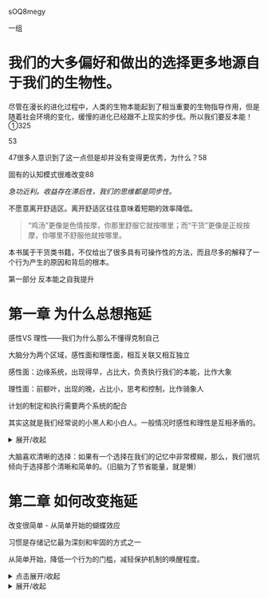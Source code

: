 sOQ8megy



一组

# 我们的大多偏好和做出的选择更多地源自于我们的生物性。

尽管在漫长的进化过程中，人类的生物本能起到了相当重要的生物指导作用，但是随着社会环境的变化，缓慢的进化已经跟不上现实的步伐。所以我们要反本能！①325

53

47很多人意识到了这一点但是却并没有变得更优秀，为什么？58

固有的认知模式很难改变88

*急功近利。收益存在滞后性，我们的思维都是同步性。*

不愿意离开舒适区。离开舒适区往往意味着短期的效率降低。

>“鸡汤”更像是色情按摩，你那里舒服它就按哪里；而“干货”更像是正规按摩，你哪里不舒服他就按哪里。

本书属于干货类书籍，不仅给出了很多具有可操作性的方法，而且尽多的解释了一个行为产生的原因和背后的根本。

第一部分 反本能之自我提升

# 第一章 为什么总想拖延

感性VS 理性——我们为什么那么不懂得克制自己

大脑分为两个区域，感性面和理性面，相互关联又相互独立

感性面：边缘系统，出现得早，占比大，负责执行我们的本能，比作大象

理性面：前额叶，出现的晚，占比小，思考和控制，比作骑象人

计划的制定和执行需要两个系统的配合

其实这就是我们经常说的小黑人和小白人。一般情况时感性和理性是互相矛盾的。
</details>

<details markdown='1'><summary>展开/收起</summary>

 == 虚假的疲劳——为什么我们总想要放弃 ==

大脑的自我保护机制：大脑感知到身体能量下降太快时，会通过各种方式来增加自己的能量并减少消耗，同时限制身体部位的消耗。

虚假疲劳感：运动过程中第一次感到疲劳往往不是因为肌肉无法工作了，而是因为大脑的过度自我保护。照顾生存是头脑的主要任务，只要是可能对生存有所威胁的行为，他就会做出强烈反应。（你跑步太累的话遇到突发情况就跑不动了）

接触新事物初期需要消耗大量认知资源，这种不熟悉感大脑会归类为“疲劳”，所以感觉很累。（万事开头难）

能否长期坚持的一个重要因素就是我们对自己能力的认知，如果认知不够清楚，或者不够自信，那么会很容易放弃。

注意：接触新事物时由于我们会消耗很多能量去建立新的认知，有的时候是大脑的欺骗，有的时候身体是真的累，所以要注意休息和补充能量。

 ++ 享乐的大脑——为什么我们总想玩手机 ++ 

当我们还是原始人时，能够引起我们快感和愉悦情绪的主要是性和事物。（食色性也）

“烂尾”的大脑：由于环境的变化进化出了新脑，新脑进化出来时，为了维持行动的本能，并没有将旧脑剔除，他俩是并存的。

延迟享乐：旧脑对享乐的需求很高，因为原始的享乐都跟生存有关，经过长时间进化，享乐已经成为我们的本能。但是过度享乐已经不适用于现代社会。

在现代社会，就算你早起一会，就算你不吃那么多糖，不吃那么多肉，不贴秋膘也不被冻死饿死。利用新脑，学会联系实际情况来对行为习惯进行改进，而不是一味听从旧脑的指挥。

社会的螺丝钉——为什么做事做久了会没精神

我们体内的递质和激素分为兴奋类和抑制类，他俩处于一种动态平衡的状态，而且维持这种状态是需要消耗能量的。

当我们一直使用兴奋类激素时，由于边际效用递减，保持兴奋会越来越难，所以很难长时间对同一件事情持续亢奋。

所以靠意志力去做的事情很难长期坚持，太用力的人跑不远，可以把它转化成行为习惯。

平时很安静的人在KTV最疯，是这个道理吗（○｀ 3′○）

不走陌生路 - 为什么改变总是那么困难

简单粗暴的旧脑：旧脑会对之前经历过的场景进行模糊的场景记忆，再次遇到相似的场景时会不加判断，直接提取这个场景记忆来应对。这么做也是为了减少思考，节省能量。（比方说你的吃喝拉撒基本不用脑子，条件反射似的完成这一切）

另外旧脑思维能力有限，会把所有让我们感到愉悦的事情都归类为交配和进食，认定享乐的事情都会保护和传承我们的基因，所以会不断提供给我们动力。
</details>

大脑喜欢清晰的选择：如果有一个选择在我们的记忆中非常模糊，那么，我们很坑倾向于选择那个清晰和简单的。（旧脑为了节省能量，就是懒）

# 第二章 如何改变拖延

改变很简单 - 从简单开始的蝴蝶效应

习惯是存储记忆最为深刻和牢固的方式之一

从简单开始，降低一个行为的门槛，减轻保护机制的唤醒程度。
<details>
<summary>点击展开/收起</summary>
给个进度条 - 看得见的进步，让改变更有效

大脑不喜欢不确定性的东西，会释放皮质醇，高皮质醇水平伴随着高耗能。

及时反馈能够减少不确定性。在制定计划时，多一些具体的要求和可量化的进度，计划进行起来会更顺利。

有效重复 - 让新习惯替代坏习惯

大脑具有很高的可塑性，出现新想法就是在神经建立新连接，想法出现次数越多，链接就越稳定，大脑会对稳定的连接进行优先选择，进而形成自动化反应。

重复也要讲究效益，稳定的、细水长流的改变更有效、更持久。

改变拖延可以找另外的简单一些的行为去替代之前的行为，然后不断重复，养成习惯。

心理奖惩 - 让改变像玩游戏一样有趣

社会助长：当我们在做自己擅长或者不需要太高技术要求的事情时，身边有其他人会使效率提升。（看书就去图书馆，别一个人在宿舍）

心里奖惩：每个人心中都藏着一条“巴普洛夫的狗”，可以通过关联学习，进而习得一种行为。我们在做事情时可以设定一个时间限度，限度内完成就自我奖励（吃巧克力），完不成就自我惩罚（跑圈、俯卧撑）。很重要的一点是要严格执行！！

有效放松 - 什么是正确的休息姿势

休息时大脑是在清理垃圾，长时间不休息记忆力和免疫力都会下降。

大脑的“轮休”：左右脑原理，左半脑主要负责语言、阅读、思考和推理，右半脑主要负责艺术类、情感类。所以数学题做累了学语文，涂个秘密花园啥的，左右脑轮番工作。

主动休息：掌握自己的身体状况，尽可能的保持有规律的休息和工作模式，在疲劳出现之前就适当进行休息，即使是小憩五分钟或者小锻炼一下，再继续工作时都会效率更高。（丘吉尔就是，得空就小睡一会）

记忆的线索 - 到适合的地方，做想做的事

环境对我们做出选择和改变的影响非常大。当我们面临不同的环境时，我们提取出来的记忆会有所改变。（健身房有镜子，看见好吃的会忘记要减肥）

运动员通过热身让自己的水平发挥的更好，我们在工作学习时也可以营造唤醒状态来提高自己的效率。比如看书就去图书馆，休息就去操场。  <details>

# 第三章 为什么总想玩手机

时间“黑洞” - 为什么我们总想刷手机信息

原始社会，信息有利于我们的生存，分享信息能够得到其他人的尊重。在现代社会也是这样，但是如今信息量太大，很多信息不再有效和真实。（鸡汤就很强调稀有性和重要性）

信息可以减压：压力大 → 皮质醇升高 → 旧脑启动保护机制 → 转移注意力 → 寻找娱乐性强低耗能的信息

人们处于相互竞争的环境中，并且不断寻找别人的缺点。竞争性越强，越会通过寻找对方的缺点来取悦自己。（所以人们爱看八卦，出轨离婚啥的点击率最高）

萎缩的大脑 - 沉迷网络社交可能让人变笨

我们面对不同的人会展露不同的角色，社交网络会对自我的同一性造成干扰，让我们产生社会性格焦虑和不协调。

社交上投入往往是单向投入；二提升自己，则可以实现一对多功能。

我倒认为变笨的原因是浏览的快捷性信息太多，会使人逐渐失去深度思考的能力。

>接纳性对抗 - 如何降低手机的负面影响

增加确定性：防止出现手机幻听，朋友圈可以写上固定的时间回复。

提高娱乐成本：卸载非必须应用，让娱乐所需的步骤变得复杂。

保持“渠道唤醒”：看书不用手机，用kindle或看纸质书。

# 完美计划不完美 - 为什么充电计划总是失败

人们做决策估计所需要的时间，往往倾向于过于乐观。

我们并不是客观的看待事物，而总是从我们自己的角度出发看问题

而且考虑的是我们最好的状态，而不是平均状态

>别让思考止步 - 最好的办法不会一开始就出现

解决问题时产生的想法，一开始都是最普通的解决办法。

最普通不要紧，可以参考PDCA循环，循序渐进不断优化。Plan → Do → Check → Act，四个步骤不断循环。

二八法则：尽可能抓住起关键性作用的20%.

仪式感 - 如何更好地落实计划

尽量培养一定的时间感和空间感，遵从生物节律进行休息工作，避免耗费太多精力去适应不同的环境

尽量让计划可量化，增加确定性。

记录计划中不妥当的地方，下次完善。

# 第四章 为什么付出了却没有回报

知道感 - 知道了就代表懂了吗

大脑为了节省资源，会对相似的事物进行浅加工，产生“我已经都会了”的错觉。

只知道理论是不够的，还需要大量的刻意训练。练习时重点要放在难的、自己还做不好的部分。

刻意训练初期会带来短期的效率降低，但是能够带来长远的成长，所以要主动走出舒适区。

注意的注意力 - 我们真的全都学到了吗

学习新东西是建立在我们的前期认知之上的。

>立场决定注意力：当我们把注意力放在某个特定的范围内时，我们会自发的忽视和屏蔽与我们的目标不相关的信息，从而被我们所掌握的单一维度的信息所局限住。

思考维度不够高的时候就会忽视很多有用的信息。

钉子理论：我们的能力应该像图钉，在一个点上很精尖，但我们亦需要足够的基本面去保护自己。基础知识，拓宽思维就是我们的基本面。

攀登障碍 - 学习也是一个打怪升级的过程

学习目标的三个类别：认知、情感、技能

三个类别又分为六个等级：识记、理解、应用、分析、综合。等级由低到高依次递进，只有记住了才能理解应用。

学习效率等级：听讲、阅读、视听、演示、讨论、教授。教是最好的学，因为主动性最高。

大脑的假设 - 它可能是台高阶超级计算机

大脑作为物质的存在，容量是有限的，会对信息进行压缩

抵抗压缩的办法，就是在压缩之前进行巩固。信息接收的次数越多，突触的链接更稳定，更容易回想起来。不断的重复、做笔记，都是好方法。

忘掉不开心 - 遗忘是大脑的自清理过程

遗忘可以减轻大脑的负担，让我们不至于被生活琐碎所淹没。

愉悦的情绪 - 大脑效能的最佳学习状态

生理学上讲：好情绪好身体。长期高压对大脑有影响。

封闭空间会影响心情，限制思维活跃度。可以去室外开阔地方走走。

</details>

<details markdown='1'><summary>展开/收起</summary>

type开了

# > 第五章 如何高效学习

关联的知识 - 灵感的来源、思维的提升

最初的加工水平越高，记忆越好。所以最初学习尽量多层次、多线索、多关联

# 高效巩固 - 集中学习VS发散学习

集中学习：较长时间段里不间断的反复学习。适合短时间内大量获得基础知识。

分散学习：间隔时间进行学习。有利于强化记忆。

应该两种方法结合：先集中学习，然后间隔时间复习强化记忆。

疲惫的身心 - 大脑学习的低效率状态

生理学：睡眠不足，免疫力会降低。影响学习能力和效率

如何提高睡眠质量：

体温降低：洗热水澡

光线抑制褪黑素：降低环境的亮度

咖啡、茶、酒不宜睡前饮用

生物钟培养：保持固定的入睡、起床习惯

睡觉打鼾需要了解原因，及时就医

浮躁的解除 - 如何更好地利用网络提升自己

人类社会的进步一直都是在做自己身体的延伸：棍棒延伸了手，汽车延伸了脚，望远镜延伸了眼睛，互联网延伸了思维

缺点：很高的筛选成本；内容过于简化，无法进行深度思考。

会慢慢取代传统学习方式，就像汽车和马车，汽车终会超过马车。

学会“淘金式思维”（出自《学会提问》）

构建知识体系 - 大脑认知资源的节能模式

缺乏对知识足够的理解，那么我们很容易受到外界的影响，觉得谁说的都有道理

构建完善的知识体系，能够强化思辩能力，加强分析能力。（《学会提问》）

>体系的共性：

多元性：足够多的差异性元素

相关性：思维导图式的树状或网状结构最稳定

统一性：体系必定以整体存在

非线性：自己的知识输入量基数足够大时，体系甚至会自发形成，产生输出量

秩序性：懂得如何筛选，减少无用信息带来的扰乱

最后编辑于： 作者：李80分


 D:\100\e4\blog\

</details>

</details>

<details markdown='1'><summary>展开/收起</summary>

type开了
</details>